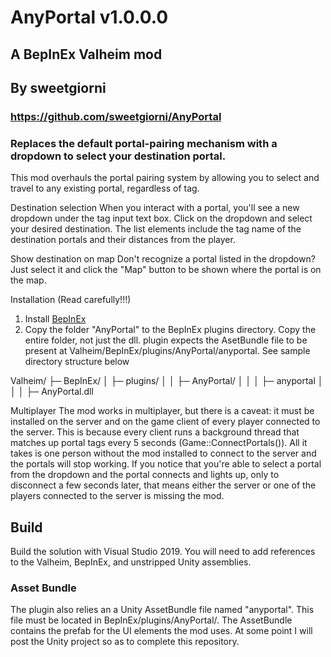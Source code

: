 # AnyPortal v1.0.0.0
## A BepInEx Valheim mod
## By sweetgiorni
### https://github.com/sweetgiorni/AnyPortal

### Replaces the default portal-pairing mechanism with a dropdown to select your destination portal.

This mod overhauls the portal pairing system by allowing you to select and travel to any existing portal, regardless of tag.

Destination selection
When you interact with a portal, you'll see a new dropdown under the tag input text box. Click on the dropdown and select your desired destination. The list elements include the tag name of the destination portals and their distances from the player.

Show destination on map
Don't recognize a portal listed in the dropdown? Just select it and click the "Map" button to be shown where the portal is on the map.


Installation (Read carefully!!!)

1. Install [BepInEx](https://valheim.thunderstore.io/package/denikson/BepInExPack_Valheim/)
2. Copy the folder "AnyPortal" to the BepInEx plugins directory. Copy the entire folder, not just the dll. plugin expects the AsetBundle file to be present at Valheim/BepInEx/plugins/AnyPortal/anyportal. See sample directory structure below

Valheim/
├─ BepInEx/
│  ├─ plugins/
│  │  ├─ AnyPortal/
│  │  │  ├─ anyportal
│  │  │  ├─ AnyPortal.dll



Multiplayer
The mod works in multiplayer, but there is a caveat: it must be installed on the server and on the game client of every player connected to the server. This is because every client runs a background thread that matches up portal tags every 5 seconds (Game::ConnectPortals()). All it takes is one person without the mod installed to connect to the server and the portals will stop working. If you notice that you're able to select a portal from the dropdown and the portal connects and lights up, only to disconnect a few seconds later, that means either the server or one of the players connected to the server is missing the mod.


## Build
Build the solution with Visual Studio 2019. You will need to add references to the Valheim, BepInEx, and unstripped Unity assemblies.

### Asset Bundle
The plugin also relies an a Unity AssetBundle file named "anyportal". This file must be located in BepInEx/plugins/AnyPortal/. The AssetBundle contains the prefab for the UI elements the mod uses. At some point I will post the Unity project so as to complete this repository.
